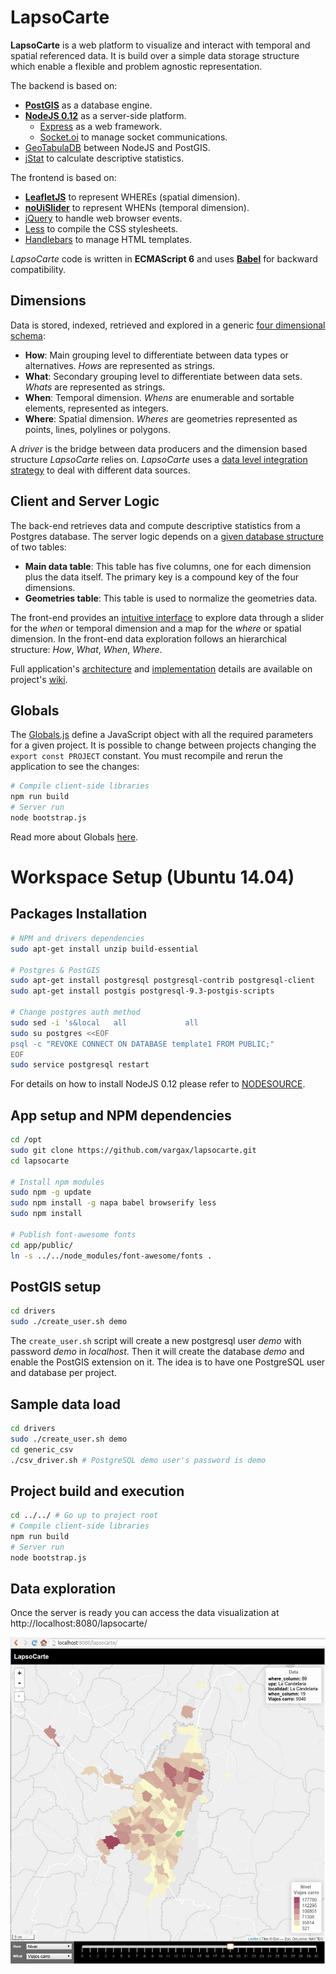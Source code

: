 # LapsoCarte

**LapsoCarte** is a web platform to visualize and interact with temporal and spatial referenced data. It is build over a simple data storage structure which enable a flexible and problem agnostic representation.

The backend is based on:
- [**PostGIS**](http://postgis.net/) as a database engine.
- [**NodeJS 0.12**](https://nodejs.org/en/) as a server-side platform.
  - [Express](http://expressjs.com/) as a web framework.
  - [Socket.oi](http://socket.io/) to manage socket communications.
- [GeoTabulaDB](https://github.com/tabulaco/geotabuladb) between NodeJS and PostGIS.
- [jStat](https://github.com/jstat/jstat) to calculate descriptive statistics.

The frontend is based on:
- [**LeafletJS**](http://leafletjs.com/) to represent WHEREs (spatial dimension).
- [**noUiSlider**](http://refreshless.com/nouislider/) to represent WHENs (temporal dimension).
- [jQuery](https://jquery.com/) to handle web browser events.
- [Less](http://lesscss.org/) to compile the CSS stylesheets.
- [Handlebars](http://handlebarsjs.com/) to manage HTML templates.

*LapsoCarte* code is written in **ECMAScript 6** and uses [**Babel**](https://babeljs.io/) for backward compatibility.

## Dimensions
Data is stored, indexed, retrieved and explored in a generic [four dimensional schema](https://github.com/vargax/lapsocarte/wiki/LapsoCarte#dimensions):

- **How**: Main grouping level to differentiate between data types or alternatives. *Hows* are represented as strings.
- **What**: Secondary grouping level to differentiate between data sets. *Whats* are represented as strings.
- **When**: Temporal dimension. *Whens* are enumerable and sortable elements, represented as integers.
- **Where**: Spatial dimension. *Wheres* are geometries represented as points, lines, polylines or polygons.

A *driver* is the bridge between data producers and the dimension based structure *LapsoCarte* relies on. *LapsoCarte* uses a [data level integration strategy](https://github.com/vargax/lapsocarte/wiki/LapsoCarte#drivers) to deal with different data sources.

## Client and Server Logic
The back-end retrieves data and compute descriptive statistics from a Postgres database. The server logic depends on a [given database structure](https://github.com/vargax/lapsocarte/wiki/LapsoCarte#server-side-data-model) of two tables:
 - **Main data table**: This table has five columns, one for each dimension plus the data itself. The primary key is a compound key of the four dimensions.
 - **Geometries table**: This table is used to normalize the geometries data.

The front-end provides an [intuitive interface](https://github.com/vargax/lapsocarte/wiki/LapsoCarte#graphical-interface) to explore data through a slider for the *when* or temporal dimension and a map for the *where* or spatial dimension. In the front-end data exploration follows an hierarchical structure: *How*, *What*, *When*, *Where*.

Full application's [architecture](https://github.com/vargax/lapsocarte/wiki/LapsoCarte#architecture) and [implementation](https://github.com/vargax/lapsocarte/wiki/LapsoCarte#putting-it-all-together) details are available on project's [wiki](https://github.com/vargax/lapsocarte/wiki).

## Globals
The [Globals.js](Globals.js) define a JavaScript object with all the required parameters for a given project. It is possible to change between projects changing the `export const PROJECT` constant.
You must recompile and rerun the application to see the changes:
  ```bash
  # Compile client-side libraries
  npm run build
  # Server run
  node bootstrap.js
  ```

Read more about Globals [here](https://github.com/vargax/lapsocarte/wiki/LapsoCarte#shared-global-objects).

# Workspace Setup (Ubuntu 14.04)
## Packages Installation
```bash
# NPM and drivers dependencies
sudo apt-get install unzip build-essential

# Postgres & PostGIS
sudo apt-get install postgresql postgresql-contrib postgresql-client
sudo apt-get install postgis postgresql-9.3-postgis-scripts

# Change postgres auth method
sudo sed -i 's&local   all             all                                     peer&local   all             all                                     md5&g' /etc/postgresql/9.3/main/pg_hba.conf
sudo su postgres <<EOF
psql -c "REVOKE CONNECT ON DATABASE template1 FROM PUBLIC;"
EOF
sudo service postgresql restart
```
For details on how to install NodeJS 0.12 please refer to [NODESOURCE](https://nodesource.com/blog/nodejs-v012-iojs-and-the-nodesource-linux-repositories).

## App setup and NPM dependencies
```bash
cd /opt
sudo git clone https://github.com/vargax/lapsocarte.git
cd lapsocarte

# Install npm modules
sudo npm -g update
sudo npm install -g napa babel browserify less
sudo npm install

# Publish font-awesome fonts
cd app/public/
ln -s ../../node_modules/font-awesome/fonts .
```

## PostGIS setup
```bash
cd drivers
sudo ./create_user.sh demo
```
The `create_user.sh` script will create a new postgresql user *demo* with password *demo* in *localhost*. Then it will create the database *demo* and enable the PostGIS extension on it.
The idea is to have one PostgreSQL user and database per project.

## Sample data load
```bash
cd drivers
sudo ./create_user.sh demo
cd generic_csv
./csv_driver.sh # PostgreSQL demo user's password is demo
```

## Project build and execution
```bash
cd ../../ # Go up to project root
# Compile client-side libraries
npm run build
# Server run
node bootstrap.js
```

## Data exploration
Once the server is ready you can access the data visualization at http://localhost:8080/lapsocarte/

![screenshot](doc/proto.png)